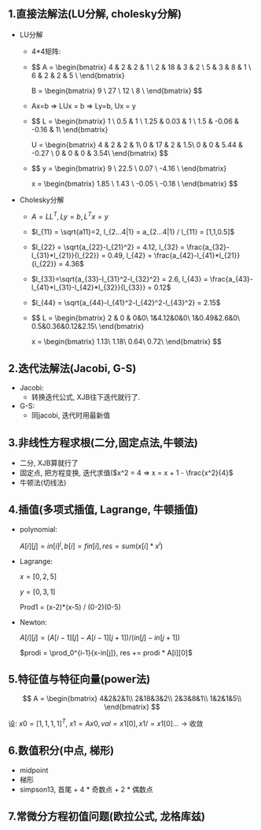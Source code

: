 ## 1.直接法解法(LU分解, cholesky分解)

- LU分解

  - 4*4矩阵:

  - $$
    A = 
    \begin{bmatrix}
    4 & 2 & 2 & 1 \\
    2 & 18 & 3 & 2 \\
    5 & 3 & 8 & 1 \\
    6 & 2 & 2 & 5 \\
    \end{bmatrix}
    
    B = \begin{bmatrix}
    9 \\
    27 \\
    12 \\
    8 \\
    \end{bmatrix}
    $$

  - Ax=b => LUx = b => Ly=b, Ux = y

  - $$
    L = \begin{bmatrix}
    1 \\
    0.5 & 1 \\
    1.25 & 0.03 & 1 \\
    1.5 & -0.06 & -0.16 & 1\\
    \end{bmatrix}
    
    U = \begin{bmatrix}
    4 & 2 & 2 & 1\\
    0 & 17 & 2 & 1.5\\
    0 & 0 & 5.44 & -0.27 \\
    0 & 0 & 0 & 3.54\\
    \end{bmatrix}
    $$

  - $$
    y = \begin{bmatrix}
    9 \\
    22.5 \\
    0.07 \\
    -4.16 \\
    \end{bmatrix}
    
    x = \begin{bmatrix}
    1.85 \\
    1.43 \\
    -0.05 \\
    -0.18 \\
    \end{bmatrix}
    $$

- Cholesky分解

  - $A = LL^T, Ly = b, L^Tx = y$

  - $l_{11} = \sqrt{a11}=2, l_{2...4|1} = a_{2...4|1} / l_{11} = [1,1,0.5]$

  - $l_{22} = \sqrt{a_{22}-l_{21}^2} = 4.12, l_{32} = \frac{a_{32}-l_{31}*l_{21}}{l_{22}} = 0.49, l_{42} = \frac{a_{42}-l_{41}*l_{21}}{l_{22}} = 4.36$

  - $l_{33}=\sqrt{a_{33}-l_{31}^2-l_{32}^2} = 2.6, l_{43} = \frac{a_{43}-l_{41}*l_{31}-l_{42}*l_{32}}{l_{33}} = 0.12$

  - $l_{44} = \sqrt{a_{44}-l_{41}^2-l_{42}^2-l_{43}^2} = 2.15$

  - $$
    L = \begin{bmatrix}
    2 & 0 & 0&0\\
    1&4.12&0&0\\
    1&0.49&2.6&0\\
    0.5&0.36&0.12&2.15\\
    \end{bmatrix}
    
    x = \begin{bmatrix}
    1.13\\
    1.18\\
    0.64\\
    0.72\\
    \end{bmatrix}
    $$


## 2.迭代法解法(Jacobi, G-S)

- Jacobi:
  - 转换迭代公式, XJB往下迭代就行了.
- G-S:
  - 同jacobi, 迭代时用最新值

## 3.非线性方程求根(二分,固定点法,牛顿法)

- 二分, XJB算就行了
- 固定点, 把方程变换, 迭代求值($x^2 = 4 => x = x + 1 - \frac{x^2}{4}$
- 牛顿法(切线法)

## 4.插值(多项式插值, Lagrange, 牛顿插值)

- polynomial: 

  $A[i][j] = in[i]^j, b[i] = fin[i], res = sum(x[i] * x^i)$
  
- Lagrange:

  $x = [0, 2, 5]$

  $y = [0,3,1]$

  Prod1 = (x-2)*(x-5) / (0-2)(0-5)

- Newton:

  $A[i][j] = (A[i-1][j] - A[i-1][j+1]) / (in[j] - in[j+1])$

  $prodi = \prod_0^{i-1}{x-in[j]}, res += prodi * A[i][0]$

## 5.特征值与特征向量(power法)

$$
A = \begin{bmatrix}
4&2&2&1\\
2&18&3&2\\
2&3&8&1\\
1&2&1&5\\
\end{bmatrix}
$$

设: $x0 = [1,1,1,1]^T$, $x1 = Ax0, val = x1[0], x1/=x1[0]$... -> 收敛


## 6.数值积分(中点, 梯形)

- midpoint
- 梯形
- simpson13, 首尾 + 4 * 奇数点 + 2 * 偶数点

## 7.常微分方程初值问题(欧拉公式, 龙格库兹)

